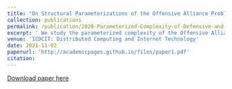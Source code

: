 ```yaml
---
title: "On Structural Parameterizations of the Offensive Alliance Problem"
collection: publications
permalink: /publication/2020-Parameterized-Complexity-of-Defensive-and-Offensive-Alliances-in-Graphs
excerpt: ' We study the parameterized complexity of the Offensive Alliance problem, where the aim is to find a minimum size offensive alliance. Our focus here lies on parameters that measure the structural properties of the input instance. We enhance our understanding of the problem from the viewpoint of parameterized complexity by showing that the problem is W[1]-hard parameterized by a wide range of fairly restrictive structural parameters such as the feedback vertex set number, treewidth, pathwidth, and treedepth of the input graph. '
venue: 'ICDCIT: Distributed Computing and Internet Technology'
date: 2021-11-02
paperurl: 'http://academicpages.github.io/files/paper1.pdf'
citation: 
---
```


[Download paper here](https://link.springer.com/chapter/10.1007/978-3-030-65621-8_11)

